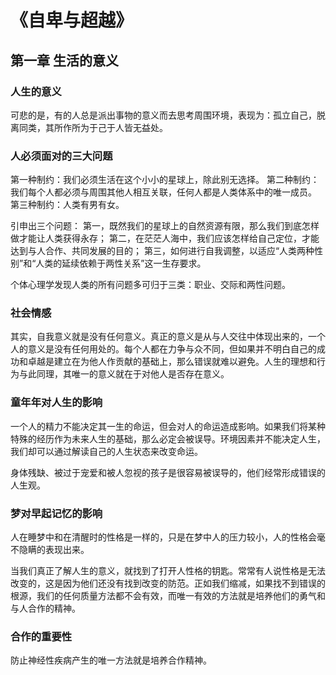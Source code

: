 # 《自卑与超越》

## 第一章 生活的意义
### 人生的意义
可悲的是，有的人总是派出事物的意义而去思考周围环境，表现为：孤立自己，脱离同类，其所作所为于己于人皆无益处。
### 人必须面对的三大问题
第一种制约：我们必须生活在这个小小的星球上，除此别无选择。
第二种制约：我们每个人都必须与周围其他人相互关联，任何人都是人类体系中的唯一成员。
第三种制约：人类有男有女。

引申出三个问题：
第一，既然我们的星球上的自然资源有限，那么我们到底怎样做才能让人类获得永存；
第二，在茫茫人海中，我们应该怎样给自己定位，才能达到与人合作、共同发展的目的；
第三，如何进行自我调整，以适应“人类两种性别”和“人类的延续依赖于两性关系”这一生存要求。

个体心理学发现人类的所有问题多可归于三类：职业、交际和两性问题。
### 社会情感
其实，自我意义就是没有任何意义。真正的意义是从与人交往中体现出来的，一个人的意义是没有任何用处的。每个人都在力争与众不同，但如果并不明白自己的成功和卓越是建立在为他人作贡献的基础上，那么错误就难以避免。人生的理想和行为与此同理，其唯一的意义就在于对他人是否存在意义。

### 童年年对人生的影响
一个人的精力不能决定其一生的命运，但会对人的命运造成影响。如果我们将某种特殊的经历作为未来人生的基础，那么必定会被误导。环境因素并不能决定人生，我们却可以通过解读自己的人生状态来改变命运。

身体残缺、被过于宠爱和被人忽视的孩子是很容易被误导的，他们经常形成错误的人生观。

### 梦对早起记忆的影响
人在睡梦中和在清醒时的性格是一样的，只是在梦中人的压力较小，人的性格会毫不隐瞒的表现出来。

当我们真正了解人生的意义，就找到了打开人性格的钥匙。常常有人说性格是无法改变的，这是因为他们还没有找到改变的防范。正如我们缩减，如果找不到错误的根源，我们的任何质量方法都不会有效，而唯一有效的方法就是培养他们的勇气和与人合作的精神。

### 合作的重要性
防止神经性疾病产生的唯一方法就是培养合作精神。